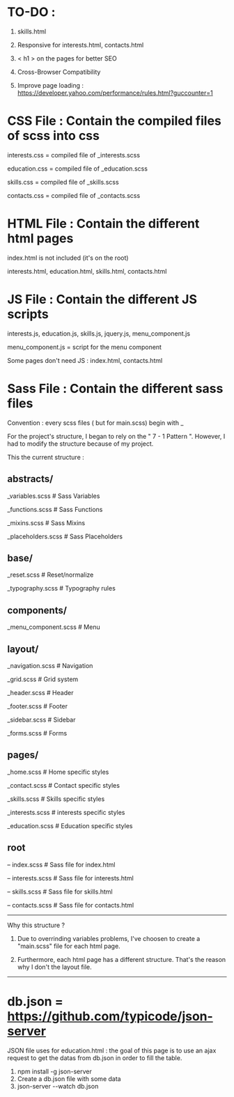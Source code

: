 TO-DO :
=====

1. skills.html

2. Responsive for interests.html, contacts.html

3. < h1 > on the pages for better SEO

4. Cross-Browser Compatibility

5. Improve page loading : https://developer.yahoo.com/performance/rules.html?guccounter=1

CSS File : Contain the compiled files of scss into css
=====
interests.css = compiled file of _interests.scss

education.css = compiled file of _education.scss

skills.css = compiled file of _skills.scss 

contacts.css = compiled file of _contacts.scss


HTML File : Contain the different html pages
=====
index.html is not included (it's on the root)

interests.html, education.html, skills.html, contacts.html


JS File : Contain the different JS scripts
=====
interests.js, education.js, skills.js, jquery.js, menu_component.js

menu_component.js = script for the menu component

Some pages don't need JS : index.html, contacts.html


Sass File : Contain the different sass files
=====
Convention : every scss files ( but for main.scss) begin with _

For the project's structure, I began to rely on the " 7 - 1 Pattern ". However, I had to modify the structure because of my project. 

This the current structure : 


abstracts/
-------
_variables.scss    # Sass Variables

_functions.scss    # Sass Functions

_mixins.scss       # Sass Mixins

_placeholders.scss # Sass Placeholders


base/
-------

_reset.scss        # Reset/normalize

_typography.scss   # Typography rules
  
 
components/
-------

_menu_component.scss # Menu


layout/
-------

_navigation.scss   # Navigation

_grid.scss         # Grid system

_header.scss       # Header

_footer.scss       # Footer

_sidebar.scss      # Sidebar

_forms.scss        # Forms


pages/
-------
_home.scss         # Home specific styles

_contact.scss      # Contact specific styles

_skills.scss       # Skills specific styles

_interests.scss    # interests specific styles

_education.scss    # Education specific styles


root
-------
– index.scss             # Sass file for index.html

 – interests.scss        # Sass file for interests.html
 
 – skills.scss            # Sass file for skills.html
 
 – contacts.scss          # Sass file for contacts.html

-------
Why this structure ?

1. Due to overrinding variables problems, I've choosen to create a "main.scss" file for each html page.

2. Furthermore, each html page has a different structure. That's the reason why I don't the layout file.
-------

db.json = https://github.com/typicode/json-server
=====

JSON file uses for education.html : the goal of this page is to use an ajax request to get the datas from db.json in order to fill the table.

1. npm install -g json-server
2. Create a db.json file with some data
3. json-server --watch db.json
